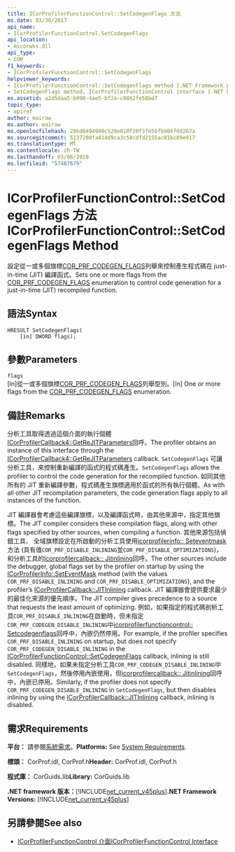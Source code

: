 ```yaml
---
title: ICorProfilerFunctionControl::SetCodegenFlags 方法
ms.date: 03/30/2017
api_name:
- ICorProfilerFunctionControl.SetCodegenFlags
api_location:
- mscorwks.dll
api_type:
- COM
f1_keywords:
- ICorProfilerFunctionControl::SetCodegenFlags
helpviewer_keywords:
- ICorProfilerFunctionControl::SetCodegenFlags method [.NET Framework profiling]
- SetCodegenFlags method, ICorProfilerFunctionControl interface [.NET Framework profiling]
ms.assetid: a2d5daa5-b990-4ae5-bf2a-c0862fe58bd7
topic_type:
- apiref
author: mairaw
ms.author: mairaw
ms.openlocfilehash: 286d8494990c528e810f20f3fe5bfb986fdd267a
ms.sourcegitcommit: 5137208fa414d9ca3c58cdfd2155ac81bc89e917
ms.translationtype: MT
ms.contentlocale: zh-TW
ms.lasthandoff: 03/06/2019
ms.locfileid: "57487679"
---
```

# <a name="icorprofilerfunctioncontrolsetcodegenflags-method"></a><span data-ttu-id="20b40-102">ICorProfilerFunctionControl::SetCodegenFlags 方法</span><span class="sxs-lookup"><span data-stu-id="20b40-102">ICorProfilerFunctionControl::SetCodegenFlags Method</span></span>
<span data-ttu-id="20b40-103">設定從一或多個旗標[COR_PRF_CODEGEN_FLAGS](../../../../docs/framework/unmanaged-api/profiling/cor-prf-codegen-flags-enumeration.md)列舉來控制產生程式碼在 just-in-time (JIT) 編譯函式。</span><span class="sxs-lookup"><span data-stu-id="20b40-103">Sets one or more flags from the [COR_PRF_CODEGEN_FLAGS](../../../../docs/framework/unmanaged-api/profiling/cor-prf-codegen-flags-enumeration.md) enumeration to control code generation for a just-in-time (JIT) recompiled function.</span></span>  
  
## <a name="syntax"></a><span data-ttu-id="20b40-104">語法</span><span class="sxs-lookup"><span data-stu-id="20b40-104">Syntax</span></span>  
  
```  
HRESULT SetCodegenFlags(  
    [in] DWORD flags);  
```  
  
## <a name="parameters"></a><span data-ttu-id="20b40-105">參數</span><span class="sxs-lookup"><span data-stu-id="20b40-105">Parameters</span></span>  
 `flags`  
 <span data-ttu-id="20b40-106">[in]從一或多個旗標[COR_PRF_CODEGEN_FLAGS](../../../../docs/framework/unmanaged-api/profiling/cor-prf-codegen-flags-enumeration.md)列舉型別。</span><span class="sxs-lookup"><span data-stu-id="20b40-106">[in] One or more flags from the [COR_PRF_CODEGEN_FLAGS](../../../../docs/framework/unmanaged-api/profiling/cor-prf-codegen-flags-enumeration.md) enumeration.</span></span>  
  
## <a name="remarks"></a><span data-ttu-id="20b40-107">備註</span><span class="sxs-lookup"><span data-stu-id="20b40-107">Remarks</span></span>  
 <span data-ttu-id="20b40-108">分析工具取得透過這個介面的執行個體[ICorProfilerCallback4::GetReJITParameters](../../../../docs/framework/unmanaged-api/profiling/icorprofilercallback4-getrejitparameters-method.md)回呼。</span><span class="sxs-lookup"><span data-stu-id="20b40-108">The profiler obtains an instance of this interface through the [ICorProfilerCallback4::GetReJITParameters](../../../../docs/framework/unmanaged-api/profiling/icorprofilercallback4-getrejitparameters-method.md) callback.</span></span> <span data-ttu-id="20b40-109">`SetCodegenFlags` 可讓分析工具，來控制重新編譯的函式的程式碼產生。</span><span class="sxs-lookup"><span data-stu-id="20b40-109">`SetCodegenFlags` allows the profiler to control the code generation for the recompiled function.</span></span> <span data-ttu-id="20b40-110">如同其他所有的 JIT 重新編譯參數，程式碼產生旗標適用於函式的所有執行個體。</span><span class="sxs-lookup"><span data-stu-id="20b40-110">As with all other JIT recompilation parameters, the code generation flags apply to all instances of the function.</span></span>  
  
 <span data-ttu-id="20b40-111">JIT 編譯器會考慮這些編譯旗標，以及編譯函式時，由其他來源中，指定其他旗標。</span><span class="sxs-lookup"><span data-stu-id="20b40-111">The JIT compiler considers these compilation flags, along with other flags specified by other sources, when compiling a function.</span></span>  <span data-ttu-id="20b40-112">其他來源包括偵錯工具、 全域旗標設定在所啟動的分析工具使用[icorprofilerinfo:: Seteventmask](../../../../docs/framework/unmanaged-api/profiling/icorprofilerinfo-seteventmask-method.md)方法 (具有值`COR_PRF_DISABLE_INLINING`並`COR_PRF_DISABLE_OPTIMIZATIONS`)，和分析工具的[Icorprofilercallback:: Jitinlining](../../../../docs/framework/unmanaged-api/profiling/icorprofilercallback-jitinlining-method.md)回呼。</span><span class="sxs-lookup"><span data-stu-id="20b40-112">The other sources include the debugger, global flags set by the profiler on startup by using the [ICorProfilerInfo::SetEventMask](../../../../docs/framework/unmanaged-api/profiling/icorprofilerinfo-seteventmask-method.md) method (with the values `COR_PRF_DISABLE_INLINING` and `COR_PRF_DISABLE_OPTIMIZATIONS`), and the profiler’s [ICorProfilerCallback::JITInlining](../../../../docs/framework/unmanaged-api/profiling/icorprofilercallback-jitinlining-method.md) callback.</span></span>  <span data-ttu-id="20b40-113">JIT 編譯器會提供要求最少的最佳化來源的優先順序。</span><span class="sxs-lookup"><span data-stu-id="20b40-113">The JIT compiler gives precedence to a source that requests the least amount of optimizing.</span></span>  <span data-ttu-id="20b40-114">例如，如果指定的程式碼剖析工具`COR_PRF_DISABLE_INLINING`在啟動時，但未指定`COR_PRF_CODEGEN_DISABLE_INLINING`中[icorprofilerfunctioncontrol:: Setcodegenflags](../../../../docs/framework/unmanaged-api/profiling/icorprofilerfunctioncontrol-setcodegenflags-method.md)回呼中，內嵌仍然停用。</span><span class="sxs-lookup"><span data-stu-id="20b40-114">For example, if the profiler specifies `COR_PRF_DISABLE_INLINING` on startup, but does not specify `COR_PRF_CODEGEN_DISABLE_INLINING` in the [ICorProfilerFunctionControl::SetCodegenFlags](../../../../docs/framework/unmanaged-api/profiling/icorprofilerfunctioncontrol-setcodegenflags-method.md) callback, inlining is still disabled.</span></span>  <span data-ttu-id="20b40-115">同樣地，如果未指定分析工具`COR_PRF_CODEGEN_DISABLE_INLINING`中`SetCodegenFlags`，然後停用內嵌使用，但[icorprofilercallback:: Jitinlining](../../../../docs/framework/unmanaged-api/profiling/icorprofilercallback-jitinlining-method.md)回呼中，內嵌已停用。</span><span class="sxs-lookup"><span data-stu-id="20b40-115">Similarly, if the profiler does not specify `COR_PRF_CODEGEN_DISABLE_INLINING` in `SetCodegenFlags`, but then disables inlining by using the [ICorProfilerCallback::JITInlining](../../../../docs/framework/unmanaged-api/profiling/icorprofilercallback-jitinlining-method.md) callback, inlining is disabled.</span></span>  
  
## <a name="requirements"></a><span data-ttu-id="20b40-116">需求</span><span class="sxs-lookup"><span data-stu-id="20b40-116">Requirements</span></span>  
 <span data-ttu-id="20b40-117">**平台：** 請參閱[系統需求](../../../../docs/framework/get-started/system-requirements.md)。</span><span class="sxs-lookup"><span data-stu-id="20b40-117">**Platforms:** See [System Requirements](../../../../docs/framework/get-started/system-requirements.md).</span></span>  
  
 <span data-ttu-id="20b40-118">**標頭：** CorProf.idl, CorProf.h</span><span class="sxs-lookup"><span data-stu-id="20b40-118">**Header:** CorProf.idl, CorProf.h</span></span>  
  
 <span data-ttu-id="20b40-119">**程式庫：** CorGuids.lib</span><span class="sxs-lookup"><span data-stu-id="20b40-119">**Library:** CorGuids.lib</span></span>  
  
 <span data-ttu-id="20b40-120">**.NET framework 版本：**[!INCLUDE[net_current_v45plus](../../../../includes/net-current-v45plus-md.md)]</span><span class="sxs-lookup"><span data-stu-id="20b40-120">**.NET Framework Versions:** [!INCLUDE[net_current_v45plus](../../../../includes/net-current-v45plus-md.md)]</span></span>  
  
## <a name="see-also"></a><span data-ttu-id="20b40-121">另請參閱</span><span class="sxs-lookup"><span data-stu-id="20b40-121">See also</span></span>
- [<span data-ttu-id="20b40-122">ICorProfilerFunctionControl 介面</span><span class="sxs-lookup"><span data-stu-id="20b40-122">ICorProfilerFunctionControl Interface</span></span>](../../../../docs/framework/unmanaged-api/profiling/icorprofilerfunctioncontrol-interface.md)
